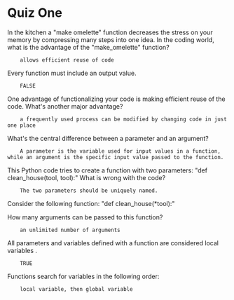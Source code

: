 # Quiz One

In the kitchen a "make omelette" function decreases the stress on your memory by compressing many steps into one idea. In the coding world, what is the advantage of the "make_omelette" function?

        allows efficient reuse of code

Every function must include an output value.

        FALSE

One advantage of functionalizing your code is making efficient reuse of the code. What's another major advantage?

        a frequently used process can be modified by changing code in just one place

What's the central difference between a parameter and an argument?

        A parameter is the variable used for input values in a function, while an argument is the specific input value passed to the function.

This Python code tries to create a function with two parameters:  "def clean_house(tool, tool):"  What is wrong with the code?

        The two parameters should be uniquely named.

Consider the following function: "def clean_house(*tool):"

How many arguments can be passed to this function?

        an unlimited number of arguments

All parameters and variables defined with a function are considered local variables .

        TRUE

Functions search for variables in the following order:

        local variable, then global variable
